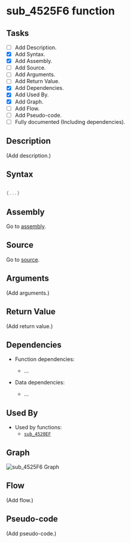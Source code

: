# sub_4525F6 function

## Tasks

- [ ] Add Description.
- [X] Add Syntax.
- [X] Add Assembly.
- [ ] Add Source.
- [ ] Add Arguments.
- [ ] Add Return Value.
- [X] Add Dependencies.
- [X] Add Used By.
- [X] Add Graph.
- [ ] Add Flow.
- [ ] Add Pseudo-code.
- [ ] Fully documented (Including dependencies).

## Description

(Add description.)

## Syntax

```c

{...}
```

## Assembly

Go to [assembly](../asm/sub_4525F6.asm).

## Source

Go to [source](../cc/sub_4525F6.cc).

## Arguments

(Add arguments.)

## Return Value

(Add return value.)

## Dependencies

* Function dependencies:
  * ...


* Data dependencies:
  * ...

## Used By

* Used by functions:
  * [`sub_4520EF`](../md/sub_4520EF.md)

## Graph

![sub_4525F6 Graph](../svg/sub_4525F6.svg "sub_4525F6 Graph")

## Flow

(Add flow.)

## Pseudo-code

(Add pseudo-code.)
